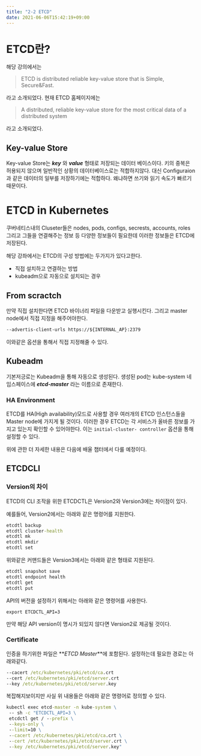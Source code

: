 ```yaml
---
title: "2-2 ETCD"
date: 2021-06-06T15:42:19+09:00
---
```


# ETCD란?

해당 강의에서는

> ETCD is distributed reliable key-value store that is Simple, Secure&Fast.

라고 소개되었다. 현재 ETCD 홈페이지에는

> A distributed, reliable key-value store for the most critical data of a distributed system

라고 소개되었다.

## Key-value Store

Key-value Store는 **_key_** 와 **_value_** 형태로 저장되는 데이터 베이스이다.
키의 중복은 허용되지 않으며 일반적인 상황의 데이터베이스로는 적합하지않다. 대신 Configuraion과 같은 데이터의 일부를 저장하기에는 적합하다. 왜냐하면 쓰기와 읽기 속도가 빠르기 때문이다.

# ETCD in Kubernetes

쿠버네티스내의 Cluseter들은 nodes, pods, configs, secrests, accounts, roles 그리고 그들을 연결해주는 정보 등 다양한 정보들이 필요한데 이러한 정보들은 ETCD에 저장된다.

해당 강좌에서는 ETCD의 구성 방법에는 두가지가 있다고한다.

- 직접 설치하고 연결하는 방법
- kubeadm으로 자동으로 설치되는 경우

## From scractch

만약 직접 설치한다면 ETCD 바이너리 파일을 다운받고 실행시킨다. 그리고 master node에서 직접 지정을 해주어야한다.

```cmd
--advertis-client-urls https://${INTERNAL_AP}:2379
```

이와같은 옵션을 통해서 직접 지정해줄 수 있다.

## Kubeadm

기본저긍로는 Kubeadm을 통해 자동으로 생성된다. 생성된 pod는 kube-system 네임스페이스에 **_etcd-master_** 라는 이름으로 존재한다.

### HA Environment

ETCD를 HA(High availability)모드로 사용할 경우 여러개의 ETCD 인스턴스들을 Master node에 가지게 될 것이다. 이러한 경우 ETCD는 각 서비스가 올바른 정보를 가지고 있는지 확인할 수 있어야한다. 이는 `initial-cluster- controller` 옵션을 통해 설정할 수 있다.

위에 관한 더 자세한 내용은 다음에 배울 챕터에서 다룰 예정이다.

## ETCDCLI

### Version의 차이

ETCD의 CLI 조작을 위한 ETCDCTL은 Version2와 Version3에는 차이점이 있다.

예를들어, Version2에서는 아래와 같은 명령어를 지원한다.

```cmd
etcdtl backup
etcdtl cluster-health
etcdtl mk
etcdtl mkdir
etcdtl set
```

위와같은 커맨드들은 Version3에서는 아래와 같은 형태로 지원된다.

```cmd
etcdtl snapshot save
etcdtl endpoint health
etcdtl get
etcdtl put
```

API의 버전을 설정하기 위해서는 아래와 같은 명령어를 사용한다.

```
export ETCDCTL_API=3
```

만약 해당 API version이 명시가 되있지 않다면 Version2로 제공될 것이다.

### Certificate

인증을 하기위한 파일은 **_ETCD Master_**에 포함된다. 설정하는데 필요한 경로는 아래와같다.

```cmd
--cacert /etc/kubernetes/pki/etcd/ca.crt
--cert /etc/kubernetes/pki/etcd/server.crt
--key /etc/kubernetes/pki/etcd/server.key
```

복잡해지보이지만 사실 위 내용들은 아래와 같은 명령어로 정의할 수 있다.

```cmd
kubectl exec etcd-master -n kube-system \
 -- sh -c "ETCDCTL_API=3 \
 etcdctl get / --prefix \
 --keys-only \
 --limit=10 \
 --cacert /etc/kubernetes/pki/etcd/ca.crt \
 --cert /etc/kubernetes/pki/etcd/server.crt \
 --key /etc/kubernetes/pki/etcd/server.key"
```

